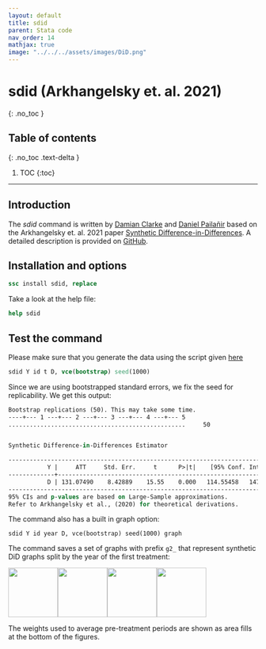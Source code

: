 ```yaml
---
layout: default
title: sdid
parent: Stata code
nav_order: 14
mathjax: true
image: "../../../assets/images/DiD.png"
---
```


# sdid (Arkhangelsky et. al. 2021)
{: .no_toc }

## Table of contents
{: .no_toc .text-delta }

1. TOC
{:toc}

---

## Introduction

The *sdid* command is written by [Damian Clarke](https://www.damianclarke.net/) and [Daniel Pailañir](https://daniel-pailanir.github.io/) based on the Arkhangelsky et. al. 2021 paper [Synthetic Difference-in-Differences](https://www.aeaweb.org/articles?id=10.1257/aer.20190159). A detailed description is provided on [GitHub](https://github.com/Daniel-Pailanir/sdid).

## Installation and options

```stata
ssc install sdid, replace
```

Take a look at the help file:

```stata
help sdid
```

## Test the command

Please make sure that you generate the data using the script given [here](https://asjadnaqvi.github.io/DiD/docs/code/06_03_data/) 

```stata
sdid Y id t D, vce(bootstrap) seed(1000) 
```

Since we are using bootstrapped standard errors, we fix the seed for replicability. We get this output:


```stata
Bootstrap replications (50). This may take some time.
----+--- 1 ---+--- 2 ---+--- 3 ---+--- 4 ---+--- 5
..................................................     50


Synthetic Difference-in-Differences Estimator

-----------------------------------------------------------------------------
           Y |     ATT     Std. Err.     t      P>|t|    [95% Conf. Interval]
-------------+---------------------------------------------------------------
           D | 131.07490    8.42889    15.55    0.000   114.55458   147.59522
-----------------------------------------------------------------------------
95% CIs and p-values are based on Large-Sample approximations.
Refer to Arkhangelsky et al., (2020) for theoretical derivations.

```

The command also has a built in graph option:

```applescript
sdid Y id year D, vce(bootstrap) seed(1000) graph
```


The command saves a set of graphs with prefix `g2_` that represent synthetic DiD graphs split by the year of the first treatment:

<img src="../../../assets/images/sdid_g2_24.png" height="100"><img src="../../../assets/images/sdid_g2_34.png" height="100"><img src="../../../assets/images/sdid_g2_38.png" height="100"><img src="../../../assets/images/sdid_g2_56.png" height="100">

The weights used to average pre-treatment periods are shown as area fills at the bottom of the figures.



